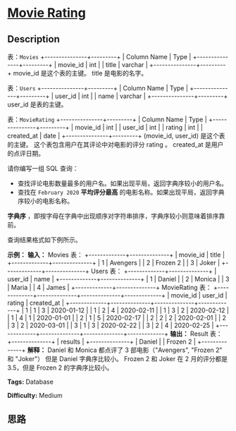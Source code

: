 # [Movie Rating][title]

## Description

表：`Movies`
            +---------------+---------+    | Column Name   | Type    |    +---------------+---------+    | movie_id      | int     |    | title         | varchar |    +---------------+---------+    movie_id 是这个表的主键。    title 是电影的名字。    

表：`Users`
            +---------------+---------+    | Column Name   | Type    |    +---------------+---------+    | user_id       | int     |    | name          | varchar |    +---------------+---------+    user_id 是表的主键。    

表：`MovieRating`
            +---------------+---------+    | Column Name   | Type    |    +---------------+---------+    | movie_id      | int     |    | user_id       | int     |    | rating        | int     |    | created_at    | date    |    +---------------+---------+    (movie_id, user_id) 是这个表的主键。    这个表包含用户在其评论中对电影的评分 rating 。    created_at 是用户的点评日期。     



请你编写一组 SQL 查询：

  * 查找评论电影数量最多的用户名。如果出现平局，返回字典序较小的用户名。
  * 查找在 `February 2020` **平均评分最高** 的电影名称。如果出现平局，返回字典序较小的电影名称。

**字典序** ，即按字母在字典中出现顺序对字符串排序，字典序较小则意味着排序靠前。

查询结果格式如下例所示。



**示例：**
            **输入：**    Movies 表：    +-------------+--------------+    | movie_id    |  title       |    +-------------+--------------+    | 1           | Avengers     |    | 2           | Frozen 2     |    | 3           | Joker        |    +-------------+--------------+    Users 表：    +-------------+--------------+    | user_id     |  name        |    +-------------+--------------+    | 1           | Daniel       |    | 2           | Monica       |    | 3           | Maria        |    | 4           | James        |    +-------------+--------------+    MovieRating 表：    +-------------+--------------+--------------+-------------+    | movie_id    | user_id      | rating       | created_at  |    +-------------+--------------+--------------+-------------+    | 1           | 1            | 3            | 2020-01-12  |    | 1           | 2            | 4            | 2020-02-11  |    | 1           | 3            | 2            | 2020-02-12  |    | 1           | 4            | 1            | 2020-01-01  |    | 2           | 1            | 5            | 2020-02-17  |     | 2           | 2            | 2            | 2020-02-01  |     | 2           | 3            | 2            | 2020-03-01  |    | 3           | 1            | 3            | 2020-02-22  |     | 3           | 2            | 4            | 2020-02-25  |     +-------------+--------------+--------------+-------------+    **输出：**    Result 表：    +--------------+    | results      |    +--------------+    | Daniel       |    | Frozen 2     |    +--------------+    **解释：**    Daniel 和 Monica 都点评了 3 部电影（"Avengers", "Frozen 2" 和 "Joker"） 但是 Daniel 字典序比较小。    Frozen 2 和 Joker 在 2 月的评分都是 3.5，但是 Frozen 2 的字典序比较小。    


**Tags:** Database

**Difficulty:** Medium

## 思路

[title]: https://leetcode-cn.com/problems/movie-rating
